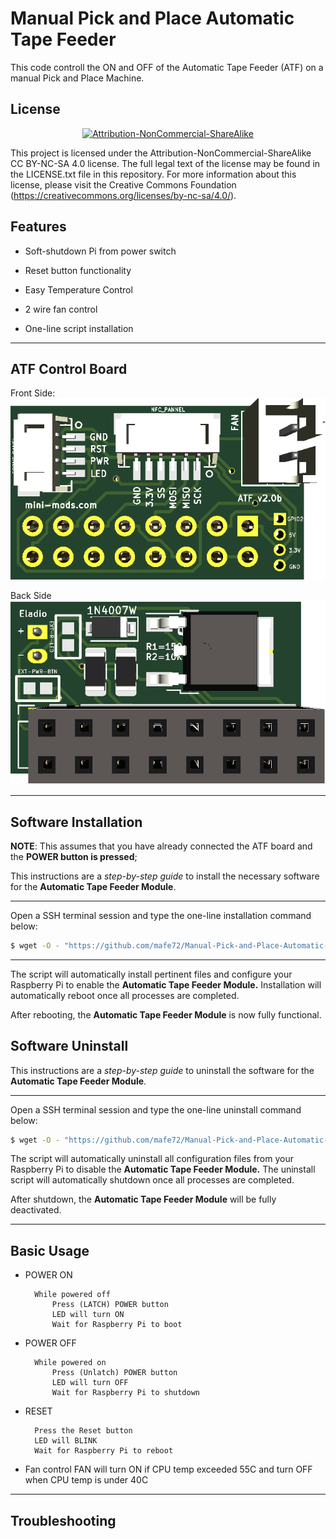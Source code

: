 Manual Pick and Place Automatic Tape Feeder
===============================
This code controll the ON and OFF of the Automatic Tape Feeder (ATF) on a manual Pick and Place Machine.


License
-------
<div align="center"><a rel="license" href="https://creativecommons.org/licenses/by-nc-sa/4.0/"><img alt="Attribution-NonCommercial-ShareAlike" style="border-width:0" src="https://i.creativecommons.org/l/by-nc-sa/4.0/88x31.png" /></a><br /></div>

This project is licensed under the Attribution-NonCommercial-ShareAlike CC BY-NC-SA 4.0 license. The full legal text of the license may be found in the LICENSE.txt file in this repository. For more information about this license, please visit 
the Creative Commons Foundation (https://creativecommons.org/licenses/by-nc-sa/4.0/).

Features
--------

* Soft-shutdown Pi from power switch

* Reset button functionality

* Easy Temperature Control

* 2 wire fan control

* One-line script installation

----------

ATF Control Board
--------

Front Side:
![Front Side](pictures/atf_front_bw.png)

Back Side
![Back Side](pictures/atf_back_bw.png)

----------

Software Installation
---------------------

**NOTE**: This assumes that you have already connected the ATF board and the **POWER button is pressed**;

This instructions are a *step-by-step guide* to install the necessary software for the **Automatic Tape Feeder Module**.

----------

Open a SSH terminal session and type the one-line installation command below:
```bash
$ wget -O - "https://github.com/mafe72/Manual-Pick-and-Place-Automatic-Tape-Feeder/raw/master/install.sh" | sudo bash
```
----------
The script will automatically install pertinent files and configure your Raspberry Pi to enable the **Automatic Tape Feeder Module.**
Installation will automatically reboot once all processes are completed.

After rebooting, the **Automatic Tape Feeder Module** is now fully functional.

Software Uninstall
---------------------

This instructions are a *step-by-step guide* to uninstall the software for the **Automatic Tape Feeder Module**.

----------

Open a SSH terminal session and type the one-line uninstall command below:
```bash
$ wget -O - "https://github.com/mafe72/Manual-Pick-and-Place-Automatic-Tape-Feeder/raw/master/uninstall.sh" | sudo bash
```

The script will automatically uninstall all configuration files from your Raspberry Pi to disable the **Automatic Tape Feeder Module.**
The uninstall script will automatically shutdown once all processes are completed.

After shutdown, the **Automatic Tape Feeder Module** will be fully deactivated.

----------
	
Basic Usage
-----------

* POWER ON
			
		While powered off
			Press (LATCH) POWER button
			LED will turn ON
			Wait for Raspberry Pi to boot		
* POWER OFF
		
		While powered on
			Press (Unlatch) POWER button
			LED will turn OFF
			Wait for Raspberry Pi to shutdown	
* RESET

		Press the Reset button
		LED will BLINK
		Wait for Raspberry Pi to reboot
		
* Fan control
		FAN will turn ON if CPU temp exceeded 55C and turn OFF when CPU temp is under 40C

----------
	
Troubleshooting
-----------

